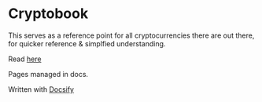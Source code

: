 # Cryptobook

This serves as a reference point for all cryptocurrencies there are out there, for quicker reference & simplfied understanding.

Read [here](https://etsk.github.io/cryptobook/)

Pages managed in docs.

Written with [Docsify](https://docsify.js.org/)
